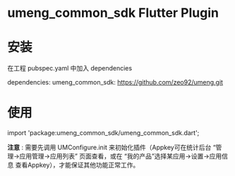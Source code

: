 # umeng_common_sdk Flutter Plugin

# 安装

在工程 pubspec.yaml 中加入 dependencies

dependencies:
  umeng_common_sdk: https://github.com/zeo92/umeng.git

# 使用

import 'package:umeng_common_sdk/umeng_common_sdk.dart';

**注意** : 需要先调用 UMConfigure.init 来初始化插件（Appkey可在统计后台 “管理->应用管理->应用列表” 页面查看，或在 “我的产品”选择某应用->设置->应用信息 查看Appkey），才能保证其他功能正常工作。